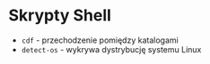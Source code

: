 # Skrypty Shell

- `cdf` - przechodzenie pomiędzy katalogami
- `detect-os` - wykrywa dystrybucję systemu Linux
